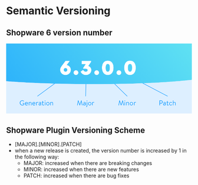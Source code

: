 # Semantic Versioning

## Shopware 6 version number
![Shopware6 Versioning Schema](./img/shopware-core-versioning-schema.png)

## Shopware Plugin Versioning Scheme
- [MAJOR].[MINOR].[PATCH]
- when a new release is created, the version number is increased by 1 in the following way:
    - MAJOR: increased when there are breaking changes
    - MINOR: increased when there are new features
    - PATCH: increased when there are bug fixes 

